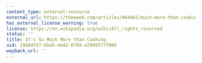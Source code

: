 ```yaml
---
content_type: external-resource
external_url: https://theweek.com/articles/864481/much-more-than-cooking
has_external_license_warning: true
license: https://en.wikipedia.org/wiki/All_rights_reserved
status: ''
title: It's So Much More than Cooking
uid: 29b84f67-6ba5-4d42-8789-e2999577f984
wayback_url: ''
---
```

